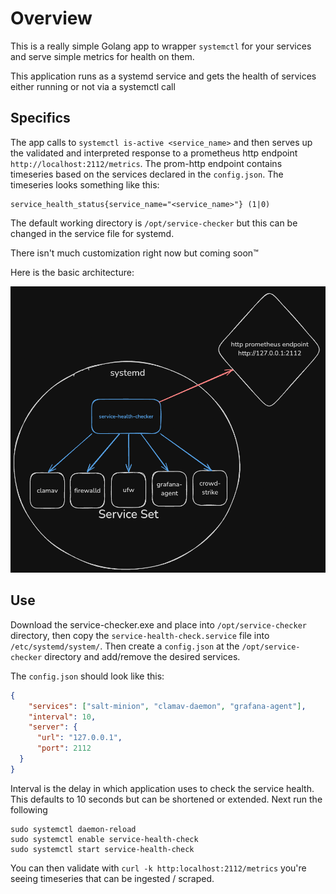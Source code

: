 # Overview

This is a really simple Golang app to wrapper `systemctl` for your services and serve simple metrics for health on them.

This application runs as a systemd service and gets the health of services either running or not via a systemctl call

## Specifics

 The app calls to `systemctl is-active <service_name>` and then serves up the validated and interpreted response to a prometheus http endpoint `http://localhost:2112/metrics`. The prom-http endpoint contains timeseries based on the services declared in the `config.json`. The timeseries looks something like this:

```text
service_health_status{service_name="<service_name>"} (1|0)
```

The default working directory is `/opt/service-checker` but this can be changed in the service file for systemd.

There isn't much customization right now but coming soon:tm:

Here is the basic architecture:

![alt text](images/arch.png)

## Use

Download the service-checker.exe and place into `/opt/service-checker` directory, then copy the `service-health-check.service` file into `/etc/systemd/system/`. Then create a `config.json` at the `/opt/service-checker` directory and add/remove the desired services.

The `config.json` should look like this:

```json
{
    "services": ["salt-minion", "clamav-daemon", "grafana-agent"],
    "interval": 10,
    "server": {
      "url": "127.0.0.1",
      "port": 2112
  }
}
```

Interval is the delay in which application uses to check the service health. This defaults to 10 seconds but can be shortened or extended.
Next run the following

```shell
sudo systemctl daemon-reload
sudo systemctl enable service-health-check
sudo systemctl start service-health-check
```

You can then validate with `curl -k http:localhost:2112/metrics` you're seeing timeseries that can be ingested / scraped.
